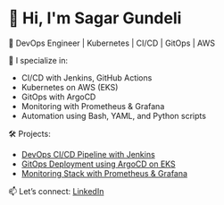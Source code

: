 # 👋 Hi, I'm Sagar Gundeli

🚀 DevOps Engineer | Kubernetes | CI/CD | GitOps | AWS

🔧 I specialize in:
- CI/CD with Jenkins, GitHub Actions
- Kubernetes on AWS (EKS)
- GitOps with ArgoCD
- Monitoring with Prometheus & Grafana
- Automation using Bash, YAML, and Python scripts

🛠️ Projects:
- [DevOps CI/CD Pipeline with Jenkins](#)
- [GitOps Deployment using ArgoCD on EKS](#)
- [Monitoring Stack with Prometheus & Grafana](#)

📫 Let’s connect: [LinkedIn](https://www.linkedin.com/in/YOUR-URL)

